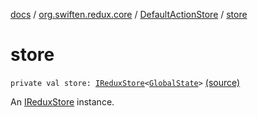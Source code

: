 [docs](../../index.md) / [org.swiften.redux.core](../index.md) / [DefaultActionStore](index.md) / [store](./store.md)

# store

`private val store: `[`IReduxStore`](../-i-redux-store.md)`<`[`GlobalState`](index.md#GlobalState)`>` [(source)](https://github.com/protoman92/KotlinRedux/tree/master/common/common-core/src/main/kotlin/org/swiften/redux/core/DefaultActionStore.kt#L14)

An [IReduxStore](../-i-redux-store.md) instance.


